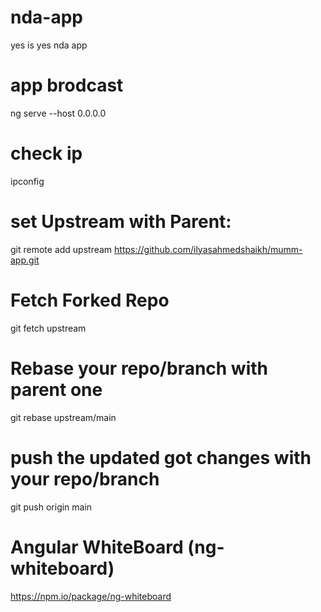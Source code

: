 # nda-app
yes is yes nda app

# app brodcast
ng serve --host 0.0.0.0

# check ip
ipconfig

# set Upstream with Parent:
git remote add upstream https://github.com/ilyasahmedshaikh/mumm-app.git

# Fetch Forked Repo
git fetch upstream

# Rebase your repo/branch with parent one
git rebase upstream/main

# push the updated got changes with your repo/branch
git push origin main

# Angular WhiteBoard (ng-whiteboard)
https://npm.io/package/ng-whiteboard